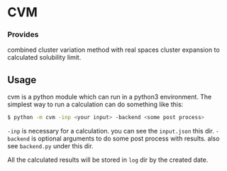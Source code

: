 CVM
===

### Provides ###
combined cluster variation method with real spaces cluster expansion to 
calculated solubility limit.

## Usage ##
cvm is a python module which can run in a python3 environment.
The simplest way to run a calculation can do something like this:
```bash
$ python -m cvm -inp <your input> -backend <some post process>
```
`-inp` is necessary for a calculation. you can see the `input.json` this dir.
`-backend` is optional arguments to do some post process with results. also see `backend.py` under this dir.

All the calculated results will be stored in `log` dir by the created date.
